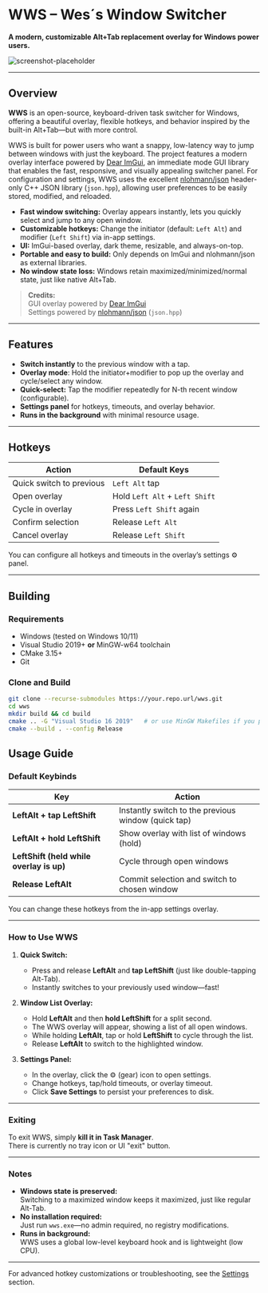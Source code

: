 # WWS – Wes´s Window Switcher


**A modern, customizable Alt+Tab replacement overlay for Windows power users.**

![screenshot-placeholder](docs/screenshot.png)

---

## Overview

**WWS** is an open-source, keyboard-driven task switcher for Windows, offering a beautiful overlay, flexible hotkeys, and behavior inspired by the built-in Alt+Tab—but with more control.

WWS is built for power users who want a snappy, low-latency way to jump between windows with just the keyboard. The project features a modern overlay interface powered by [Dear ImGui](https://github.com/ocornut/imgui), an immediate mode GUI library that enables the fast, responsive, and visually appealing switcher panel. For configuration and settings, WWS uses the excellent [nlohmann/json](https://github.com/nlohmann/json) header-only C++ JSON library (`json.hpp`), allowing user preferences to be easily stored, modified, and reloaded.

- **Fast window switching:** Overlay appears instantly, lets you quickly select and jump to any open window.
- **Customizable hotkeys:** Change the initiator (default: `Left Alt`) and modifier (`Left Shift`) via in-app settings.
- **UI:** ImGui-based overlay, dark theme, resizable, and always-on-top.
- **Portable and easy to build:** Only depends on ImGui and nlohmann/json as external libraries.
- **No window state loss:** Windows retain maximized/minimized/normal state, just like native Alt+Tab.

> **Credits:**  
> GUI overlay powered by [Dear ImGui](https://github.com/ocornut/imgui)  
> Settings powered by [nlohmann/json](https://github.com/nlohmann/json) (`json.hpp`)


---

## Features

- **Switch instantly** to the previous window with a tap.
- **Overlay mode**: Hold the initiator+modifier to pop up the overlay and cycle/select any window.
- **Quick-select:** Tap the modifier repeatedly for N-th recent window (configurable).
- **Settings panel** for hotkeys, timeouts, and overlay behavior.
- **Runs in the background** with minimal resource usage.

---

## Hotkeys

| Action                        | Default Keys             |
|-------------------------------|--------------------------|
| Quick switch to previous      | `Left Alt` tap           |
| Open overlay                  | Hold `Left Alt` + `Left Shift` |
| Cycle in overlay              | Press `Left Shift` again |
| Confirm selection             | Release `Left Alt`       |
| Cancel overlay                | Release `Left Shift`     |

You can configure all hotkeys and timeouts in the overlay’s settings ⚙ panel.

---

## Building

### **Requirements**

- Windows (tested on Windows 10/11)
- Visual Studio 2019+ **or** MinGW-w64 toolchain
- CMake 3.15+
- Git

### **Clone and Build**

```sh
git clone --recurse-submodules https://your.repo.url/wws.git
cd wws
mkdir build && cd build
cmake .. -G "Visual Studio 16 2019"   # or use MinGW Makefiles if you prefer
cmake --build . --config Release

```

## Usage Guide

### Default Keybinds

| Key                               | Action                                         |
|------------------------------------|------------------------------------------------|
| **LeftAlt + tap LeftShift**        | Instantly switch to the previous window (quick tap) |
| **LeftAlt + hold LeftShift**       | Show overlay with list of windows (hold)            |
| **LeftShift (held while overlay is up)** | Cycle through open windows                 |
| **Release LeftAlt**                | Commit selection and switch to chosen window   |

You can change these hotkeys from the in-app settings overlay.

---

### How to Use WWS

1. **Quick Switch:**  
   - Press and release **LeftAlt** and **tap LeftShift** (just like double-tapping Alt-Tab).
   - Instantly switches to your previously used window—fast!

2. **Window List Overlay:**  
   - Hold **LeftAlt** and then **hold LeftShift** for a split second.
   - The WWS overlay will appear, showing a list of all open windows.
   - While holding **LeftAlt**, tap or hold **LeftShift** to cycle through the list.
   - Release **LeftAlt** to switch to the highlighted window.

3. **Settings Panel:**  
   - In the overlay, click the ⚙️ (gear) icon to open settings.
   - Change hotkeys, tap/hold timeouts, or overlay timeout.
   - Click **Save Settings** to persist your preferences to disk.

---

### Exiting

To exit WWS, simply **kill it in Task Manager**.  
There is currently no tray icon or UI "exit" button.

---

### Notes

- **Windows state is preserved:**  
  Switching to a maximized window keeps it maximized, just like regular Alt-Tab.
- **No installation required:**  
  Just run `wws.exe`—no admin required, no registry modifications.
- **Runs in background:**  
  WWS uses a global low-level keyboard hook and is lightweight (low CPU).

---

For advanced hotkey customizations or troubleshooting, see the [Settings](#settings) section.
